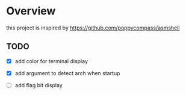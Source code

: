 # Overview

this project is inspired by https://github.com/poppycompass/asmshell

## TODO
 - [x] add color for terminal display
 - [x] add argument to detect arch when startup
 - [ ] add flag bit display
 
